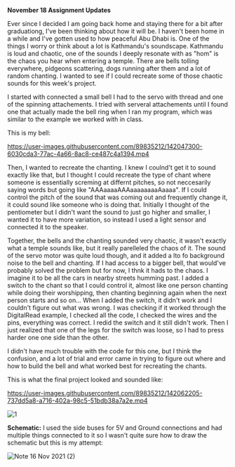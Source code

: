 **November 18 Assignment Updates**

Ever since I decided I am going back home and staying there for a bit after graduationg, I've been thinking about how it will be. I haven't been home in a while and I've gotten used to how peaceful Abu Dhabi is. One of the things I worry or think about a lot is Kathmandu's soundscape. Kathmandu is loud and chaotic, one of the sounds I deeply resonate with as "hom" is the chaos you hear when entering a temple. There are bells tolling everywhere, pidgeons scattering, dogs running after them and a lot of random chanting. I wanted to see if I could recreate some of those chaotic sounds for this week's project. 


I started with connected a small bell I had to the servo with thread and one of the spinning attachements. I tried with serveral attachements until I found one that actually made the bell ring when I ran my program, which was similar to the example we worked with in class. 

This is my bell: 


https://user-images.githubusercontent.com/89835212/142047300-6030cda3-77ac-4a66-8ac8-ce487c4a1394.mp4

Then, I wanted to recreate the chanting. I knew I coulnd't get it to sound exactly like that, but I thought I could recreate the type of chant where someone is essentially screming at differnt pitches, so not neccesarily saying words but going like "AAAaaaaAAAaaaaaaaaAaaaa". If I could control the pitch of the sound that was coming out and frequently change it, it could sound like someone who is doing that. Initially I thought of the pentiometer but I didn't want the sound to just go higher and smaller, I wanted it to have more variation, so instead I used a light sensor and connected it to the speaker. 

Together, the bells and the chanting sounded very chaotic, it wasn't exactly what a temple sounds like, but it really parelleled the chaos of it. The sound of the servo motor was quite loud though, and it added a lto fo background noise to the bell and chanting. If I had access to a bigger bell, that would've probably solved the problem but for now, I thnk it hads to the chaos. I imagine it to be all the cars in nearby streets humming past. I added a switch to the chant so that I could control it, almost like one person chanting while doing their worshipping, then chanting beginning again when the next person starts and so on... When I added the switch, it didn't work and I couldn't figure out what was wrong. I was checking if it worked through the DigitalRead example, I checked all the code, I checked the wires and the pins, everything was correct. I redid the switch and it still didn't work. Then I just realized that one of the legs for the switch was loose, so I had to press harder one one side than the other. 

I didn't have much trouble with the code for this one, but I think the confusion, and a lot of trial and error came in trying to figure out where and how to build the bell and what worked best for recreating the chants. 

This is what the final project looked and sounded like: 

https://user-images.githubusercontent.com/89835212/142062205-737dd5a8-a716-402a-98c5-51bdb38a7a2e.mp4

![1](https://user-images.githubusercontent.com/89835212/142062226-681bfab3-6de8-41e0-b37a-1a3d518e90d7.jpeg)



**Schematic:**
I used the side buses for 5V and Ground connections and had multiple things connected to it so I wasn't quite sure how to draw the schematic but this is my attempt: 


![Note 16 Nov 2021 (2)](https://user-images.githubusercontent.com/89835212/142062817-9f96711a-57a4-4b94-bac1-1cc66ec2a6b4.jpg)


